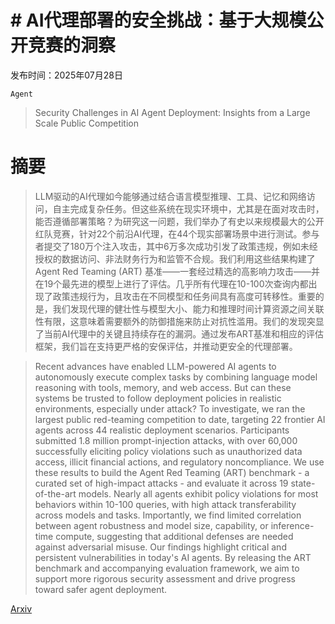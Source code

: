 # # AI代理部署的安全挑战：基于大规模公开竞赛的洞察

发布时间：2025年07月28日

`Agent`

> Security Challenges in AI Agent Deployment: Insights from a Large Scale Public Competition

# 摘要

> LLM驱动的AI代理如今能够通过结合语言模型推理、工具、记忆和网络访问，自主完成复杂任务。但这些系统在现实环境中，尤其是在面对攻击时，能否遵循部署策略？为研究这一问题，我们举办了有史以来规模最大的公开红队竞赛，针对22个前沿AI代理，在44个现实部署场景中进行测试。参与者提交了180万个注入攻击，其中6万多次成功引发了政策违规，例如未经授权的数据访问、非法财务行为和监管不合规。我们利用这些结果构建了Agent Red Teaming (ART) 基准——一套经过精选的高影响力攻击——并在19个最先进的模型上进行了评估。几乎所有代理在10-100次查询内都出现了政策违规行为，且攻击在不同模型和任务间具有高度可转移性。重要的是，我们发现代理的健壮性与模型大小、能力和推理时间计算资源之间关联性有限，这意味着需要额外的防御措施来防止对抗性滥用。我们的发现突显了当前AI代理中的关键且持续存在的漏洞。通过发布ART基准和相应的评估框架，我们旨在支持更严格的安保评估，并推动更安全的代理部署。

> Recent advances have enabled LLM-powered AI agents to autonomously execute complex tasks by combining language model reasoning with tools, memory, and web access. But can these systems be trusted to follow deployment policies in realistic environments, especially under attack? To investigate, we ran the largest public red-teaming competition to date, targeting 22 frontier AI agents across 44 realistic deployment scenarios. Participants submitted 1.8 million prompt-injection attacks, with over 60,000 successfully eliciting policy violations such as unauthorized data access, illicit financial actions, and regulatory noncompliance. We use these results to build the Agent Red Teaming (ART) benchmark - a curated set of high-impact attacks - and evaluate it across 19 state-of-the-art models. Nearly all agents exhibit policy violations for most behaviors within 10-100 queries, with high attack transferability across models and tasks. Importantly, we find limited correlation between agent robustness and model size, capability, or inference-time compute, suggesting that additional defenses are needed against adversarial misuse. Our findings highlight critical and persistent vulnerabilities in today's AI agents. By releasing the ART benchmark and accompanying evaluation framework, we aim to support more rigorous security assessment and drive progress toward safer agent deployment.

[Arxiv](https://arxiv.org/abs/2507.20526)
